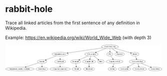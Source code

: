 # rabbit-hole
Trace all linked articles from the first sentence of any definition in Wikipedia.

Example: https://en.wikipedia.org/wiki/World_Wide_Web (with depth 3)

![WWW](./www.png)
